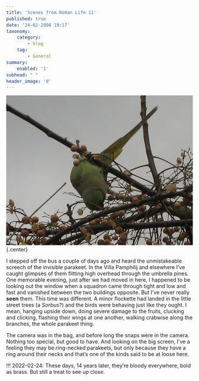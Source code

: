 ```yaml
---
title: 'Scenes from Roman Life 11'
published: true
date: '24-02-2008 19:17'
taxonomy:
    category:
        - blog
    tag:
        - General
summary:
    enabled: '1'
subhead: " "
header_image: '0'
---
```


![Parakeet hanging upside down and feeding on white berries](parakeet.jpg){.center}

I stepped off the bus a couple of days ago and heard the unmistakeable screech of the invisible parakeet. In the Villa Pamphilij and elsewhere I’ve caught glimpses of them flitting high overhead through the umbrella pines. One memorable evening, just after we had moved in here, I happened to be looking out the window when a squadron came through tight and low and fast and vanished between the two buildings opposite. But I’ve never really **seen** them. This time was different. A minor flockette had landed in the little street trees (a _Sorbus_?) and the birds were behaving just like they ought. I mean, hanging upside down, doing severe damage to the fruits, clucking and clicking,  flashing their wings at one another, walking crabwise along the branches, the whole parakeet thing.

The camera was in the bag, and before long the snaps were in the camera. Nothing too special, but good to have. And looking on the big screen, I’ve a feeling they may be ring-necked parakeets, but only because they have a ring around their necks and that’s one of the kinds said to be at loose here.

!!! 2022-02-24: These days, 14 years later, they’re bloody everywhere, bold as brass. But still a treat to see up close.
